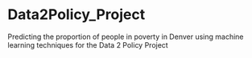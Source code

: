 # Data2Policy_Project
Predicting the proportion of people in poverty in Denver using machine learning techniques for the Data 2 Policy Project
